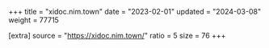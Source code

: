 +++
title = "xidoc.nim.town"
date = "2023-02-01"
updated = "2024-03-08"
weight = 77715

[extra]
source = "https://xidoc.nim.town/"
ratio = 5
size = 76
+++
